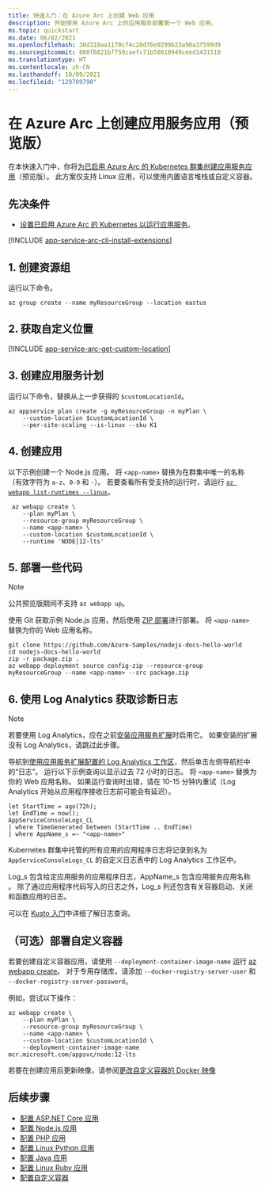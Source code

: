 ```yaml
---
title: 快速入门：在 Azure Arc 上创建 Web 应用
description: 开始使用 Azure Arc 上的应用服务部署第一个 Web 应用。
ms.topic: quickstart
ms.date: 06/02/2021
ms.openlocfilehash: 30d310aa1170cf4c28d76e0299b23a90a3f599d9
ms.sourcegitcommit: 860f6821bff59caefc71b50810949ceed1431510
ms.translationtype: HT
ms.contentlocale: zh-CN
ms.lasthandoff: 10/09/2021
ms.locfileid: "129709790"
---
```

# <a name="create-an-app-service-app-on-azure-arc-preview"></a>在 Azure Arc 上创建应用服务应用（预览版）

在本快速入门中，你将[为已启用 Azure Arc 的 Kubernetes 群集创建应用服务应用](overview-arc-integration.md)（预览版）。 此方案仅支持 Linux 应用，可以使用内置语言堆栈或自定义容器。

## <a name="prerequisites"></a>先决条件

- [设置已启用 Azure Arc 的 Kubernetes 以运行应用服务](manage-create-arc-environment.md)。

[!INCLUDE [app-service-arc-cli-install-extensions](../../includes/app-service-arc-cli-install-extensions.md)]

## <a name="1-create-a-resource-group"></a>1. 创建资源组

运行以下命令。

```azurecli-interactive
az group create --name myResourceGroup --location eastus 
```

## <a name="2-get-the-custom-location"></a>2. 获取自定义位置

[!INCLUDE [app-service-arc-get-custom-location](../../includes/app-service-arc-get-custom-location.md)]


## <a name="3-create-an-app-service-plan"></a>3. 创建应用服务计划

运行以下命令，替换从上一步获得的 `$customLocationId`。

```azurecli-interactive
az appservice plan create -g myResourceGroup -n myPlan \
    --custom-location $customLocationId \
    --per-site-scaling --is-linux --sku K1
``` 

## <a name="4-create-an-app"></a>4. 创建应用

以下示例创建一个 Node.js 应用。 将 `<app-name>` 替换为在群集中唯一的名称（有效字符为 `a-z`、`0-9` 和 `-`）。 若要查看所有受支持的运行时，请运行 [`az webapp list-runtimes --linux`](/cli/azure/webapp)。

```azurecli-interactive
 az webapp create \
    --plan myPlan \
    --resource-group myResourceGroup \
    --name <app-name> \
    --custom-location $customLocationId \
    --runtime 'NODE|12-lts'
```

## <a name="5-deploy-some-code"></a>5. 部署一些代码

> [!NOTE]
> 公共预览版期间不支持 `az webapp up`。

使用 Git 获取示例 Node.js 应用，然后使用 [ZIP 部署](deploy-zip.md)进行部署。 将 `<app-name>` 替换为你的 Web 应用名称。

```azurecli-interactive
git clone https://github.com/Azure-Samples/nodejs-docs-hello-world
cd nodejs-docs-hello-world
zip -r package.zip .
az webapp deployment source config-zip --resource-group myResourceGroup --name <app-name> --src package.zip
```

## <a name="6-get-diagnostic-logs-using-log-analytics"></a>6. 使用 Log Analytics 获取诊断日志

> [!NOTE]
> 若要使用 Log Analytics，应在之前[安装应用服务扩展](manage-create-arc-environment.md#install-the-app-service-extension)时启用它。 如果安装的扩展没有 Log Analytics，请跳过此步骤。

导航到[使用应用服务扩展配置的 Log Analytics 工作区](manage-create-arc-environment.md#install-the-app-service-extension)，然后单击左侧导航栏中的“日志”。 运行以下示例查询以显示过去 72 小时的日志。 将 `<app-name>` 替换为你的 Web 应用名称。 如果运行查询时出错，请在 10-15 分钟内重试（Log Analytics 开始从应用程序接收日志前可能会有延迟）。 

```kusto
let StartTime = ago(72h);
let EndTime = now();
AppServiceConsoleLogs_CL
| where TimeGenerated between (StartTime .. EndTime)
| where AppName_s =~ "<app-name>"
```

Kubernetes 群集中托管的所有应用的应用程序日志将记录到名为 `AppServiceConsoleLogs_CL` 的自定义日志表中的 Log Analytics 工作区中。 

Log_s 包含给定应用服务的应用程序日志，AppName_s 包含应用服务应用名称 。 除了通过应用程序代码写入的日志之外，Log_s 列还包含有关容器启动、关闭和函数应用的日志。

可以在 [Kusto 入门](../azure-monitor/logs/get-started-queries.md)中详细了解日志查询。

## <a name="optional-deploy-a-custom-container"></a>（可选）部署自定义容器

若要创建自定义容器应用，请使用 `--deployment-container-image-name` 运行 [az webapp create](/cli/azure/webapp#az_webapp_create)。 对于专用存储库，请添加 `--docker-registry-server-user` 和 `--docker-registry-server-password`。

例如，尝试以下操作：

```azurecli-interactive
az webapp create \
    --plan myPlan \
    --resource-group myResourceGroup \
    --name <app-name> \
    --custom-location $customLocationId \
    --deployment-container-image-name mcr.microsoft.com/appsvc/node:12-lts
```

<!-- `TODO: currently gets an error but the app is successfully created: "Error occurred in request., RetryError: HTTPSConnectionPool(host='management.azure.com', port=443): Max retries exceeded with url: /subscriptions/62f3ac8c-ca8d-407b-abd8-04c5496b2221/resourceGroups/myResourceGroup/providers/Microsoft.Web/sites/cephalin-arctest4/config/appsettings?api-version=2020-12-01 (Caused by ResponseError('too many 500 error responses',))"` -->

若要在创建应用后更新映像，请参阅[更改自定义容器的 Docker 映像](configure-custom-container.md?pivots=container-linux#change-the-docker-image-of-a-custom-container)

## <a name="next-steps"></a>后续步骤

- [配置 ASP.NET Core 应用](configure-language-dotnetcore.md?pivots=platform-linux)
- [配置 Node.js 应用](configure-language-nodejs.md?pivots=platform-linux)
- [配置 PHP 应用](configure-language-php.md?pivots=platform-linux)
- [配置 Linux Python 应用](configure-language-python.md)
- [配置 Java 应用](configure-language-java.md?pivots=platform-linux)
- [配置 Linux Ruby 应用](configure-language-ruby.md)
- [配置自定义容器](configure-custom-container.md?pivots=container-linux)
